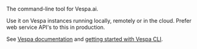 <!-- Copyright Yahoo. Licensed under the terms of the Apache 2.0 license. See LICENSE in the project root. -->
The command-line tool for Vespa.ai.

Use it on Vespa instances running locally, remotely or in the cloud.
Prefer web service API's to this in production.

See [Vespa documentation](https://docs.vespa.ai) and [getting started with Vespa
CLI](https://docs.vespa.ai/en/vespa-cli.html).
